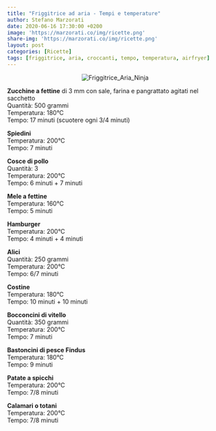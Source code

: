 ```yaml
---
title: "Friggitrice ad aria - Tempi e temperature"
author: Stefano Marzorati
date: 2020-06-16 17:30:00 +0200
image: 'https://marzorati.co/img/ricette.png'
share-img: 'https://marzorati.co/img/ricette.png'
layout: post
categories: [Ricette]
tags: [friggitrice, aria, croccanti, tempo, temperatura, airfryer]
---
```

<center><img src="https://marzorati.co/img/post/friggitrice_aria.jpg" alt="Friggitrice_Aria_Ninja"></center>   

**Zucchine a fettine** di 3 mm con sale, farina e pangrattato agitati nel sacchetto   
Quantità: 500 grammi   
Temperatura: 180°C   
Tempo: 17 minuti (scuotere ogni 3/4 minuti)   

**Spiedini**   
Temperatura: 200°C   
Tempo: 7 minuti   

**Cosce di pollo**   
Quantità: 3   
Temperatura: 200°C   
Tempo: 6 minuti + 7 minuti   

**Mele a fettine**   
Temperatura: 160°C   
Tempo: 5 minuti   

**Hamburger**   
Temperatura: 200°C   
Tempo: 4 minuti + 4 minuti   

**Alici**   
Quantità: 250 grammi   
Temperatura: 200°C   
Tempo: 6/7 minuti   

**Costine**   
Temperatura: 180°C   
Tempo: 10 minuti + 10 minuti   

**Bocconcini di vitello**   
Quantità: 350 grammi   
Temperatura: 200°C   
Tempo: 7 minuti   

**Bastoncini di pesce Findus**   
Temperatura: 180°C   
Tempo: 9 minuti   

**Patate a spicchi**   
Temperatura: 200°C   
Tempo: 7/8 minuti   

**Calamari o totani**   
Temperatura: 200°C   
Tempo: 7/8 minuti   